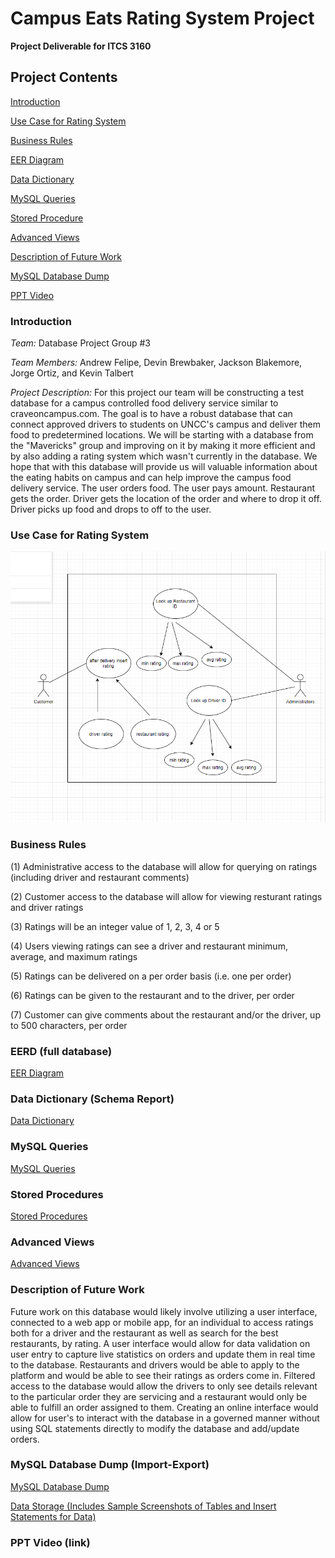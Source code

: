 # Campus Eats Rating System Project

**Project Deliverable for ITCS 3160**

## Project Contents

[Introduction](#introduction)

[Use Case for Rating System](#use_case)

[Business Rules](#business_rules)

[EER Diagram](#eer_diagram)

[Data Dictionary](#data_dictionary)

[MySQL Queries](#mysql)

[Stored Procedure](#stored_procedures)

[Advanced Views](#advanced_views)

[Description of Future Work](#future_description)

[MySQL Database Dump](#sql_dump)

[PPT Video](#ppt_video)

<a name="introduction"></a> 

### Introduction
*Team:*  Database Project Group #3

*Team Members:*  Andrew Felipe, Devin Brewbaker, Jackson Blakemore, Jorge Ortiz, and Kevin Talbert

*Project Description:*  For this project our team will be constructing a test database for a campus controlled food delivery service similar to craveoncampus.com.
The goal is to have a robust database that can connect approved drivers to students on UNCC's campus and deliver them food to predetermined locations. 
We will be starting with a database from the "Mavericks" group and improving on it by making it more efficient and by also adding a rating system which 
wasn't currently in the database. We hope that with this database will provide us will valuable information about the eating habits on campus and can help improve
the campus food delivery service. The user orders food. The user pays amount. Restaurant gets the order. Driver gets the location of the order and where to drop it off. Driver picks up food and drops to off to the user. 

<a name="use_case"></a> 

### Use Case for Rating System

![image](Rating-System/Use%20Case%20Diagrams/Use-Case-Diagrams.png)

<a name="business_rules"></a> 

### Business Rules

(1) Administrative access to the database will allow for querying on ratings (including driver and restaurant comments)

(2) Customer access to the database will allow for viewing resturant ratings and driver ratings

(3) Ratings will be an integer value of 1, 2, 3, 4 or 5

(4) Users viewing ratings can see a driver and restaurant minimum, average, and maximum ratings

(5) Ratings can be delivered on a per order basis (i.e. one per order)

(6) Ratings can be given to the restaurant and to the driver, per order

(7) Customer can give comments about the restaurant and/or the driver, up to 500 characters, per order

<a name="eer_diagram"></a> 

### EERD (full database)

[EER Diagram](Rating-System/EER%20Diagram/EER%20Diagram%20(updated).pdf)

<a name="data_dictionary"></a> 

### Data Dictionary (Schema Report)

[Data Dictionary](Rating-System/Data%20Dictionary/DataDictionary_Campus_Eats_Ratings.pdf)

<a name="mysql"></a> 

### MySQL Queries

[MySQL Queries](Rating-System/Use%20Case%20Statements/UseCaseStatements-Rating.sql)

<a name="stored_procedures"></a> 

### Stored Procedures

[Stored Procedures](Rating-System/Stored%20Procedures)

<a name="advanced_views"></a> 

### Advanced Views

[Advanced Views](Rating-System/Advanced%20Views%20Queries)

<a name="future_description"></a> 

### Description of Future Work

Future work on this database would likely involve utilizing a user interface, connected to a web app or mobile app, for an individual to access ratings both for a driver and the restaurant as well as search for the best restaurants, by rating. A user interface would allow for data validation on user entry to capture live statistics on orders and update them in real time to the database. Restaurants and drivers would be able to apply to the platform and would be able to see their ratings as orders come in. Filtered access to the database would allow the drivers to only see details relevant to the particular order they are servicing and a restaurant would only be able to fulfill an order assigned to them. Creating an online interface would allow for user's to interact with the database in a governed manner without using SQL statements directly to modify the database and add/update orders.

<a name="sql_dump"></a> 

### MySQL Database Dump (Import-Export)

[MySQL Database Dump](Rating-System/SQL%20Database%20Dump%20(Import-Export)/Campus_Eats_Ratings_DB.sql)

[Data Storage (Includes Sample Screenshots of Tables and Insert Statements for Data)](Rating-System/SQL%20Database%20Dump%20(Import-Export)/Data%20Store)

<a name="ppt_video"></a> 

### PPT Video (link)




